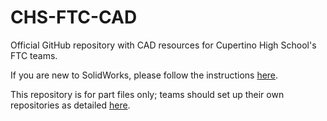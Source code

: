 # CHS-FTC-CAD

Official GitHub repository with CAD resources for Cupertino High School's FTC teams.

If you are new to SolidWorks, please follow the instructions [here](docs/TUTORIAL.md).

This repository is for part files only; teams should set up their own repositories as detailed [here](docs/GITHUB.md).
